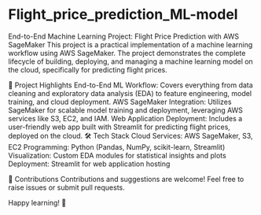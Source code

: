 # Flight_price_prediction_ML-model
End-to-End Machine Learning Project: Flight Price Prediction with AWS SageMaker
This project is a practical implementation of a machine learning workflow using AWS SageMaker. The project demonstrates the complete lifecycle of building, deploying, and managing a machine learning model on the cloud, specifically for predicting flight prices.

🌟 Project Highlights
End-to-End ML Workflow: Covers everything from data cleaning and exploratory data analysis (EDA) to feature engineering, model training, and cloud deployment.
AWS SageMaker Integration: Utilizes SageMaker for scalable model training and deployment, leveraging AWS services like S3, EC2, and IAM.
Web Application Deployment: Includes a user-friendly web app built with Streamlit for predicting flight prices, deployed on the cloud.
🛠 Tech Stack
Cloud Services: AWS SageMaker, S3, EC2
Programming: Python (Pandas, NumPy, scikit-learn, Streamlit)
Visualization: Custom EDA modules for statistical insights and plots
Deployment: Streamlit for web application hosting

🎯 Contributions
Contributions and suggestions are welcome! Feel free to raise issues or submit pull requests.

Happy learning! 🌟
